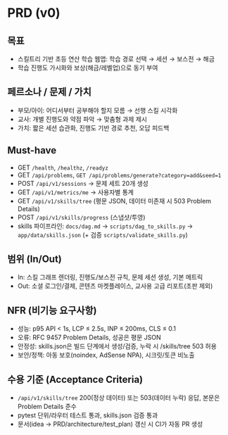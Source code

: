 # PRD (v0)

## 목표
- 스킬트리 기반 초등 연산 학습 웹앱: 학습 경로 선택 → 세션 → 보스전 → 해금
- 학습 진행도 가시화와 보상(해금/레벨업)으로 동기 부여

## 페르소나 / 문제 / 가치
- 부모/아이: 어디서부터 공부해야 할지 모름 → 선행 스킬 시각화
- 교사: 개별 진행도와 약점 파악 → 맞춤형 과제 제시
- 가치: 짧은 세션 습관화, 진행도 기반 경로 추천, 오답 피드백

## Must-have
- GET `/health`, `/healthz`, `/readyz`
- GET `/api/problems`, `GET /api/problems/generate?category=add&seed=1`
- POST `/api/v1/sessions` → 문제 세트 20개 생성
- GET `/api/v1/metrics/me` → 사용자별 통계
- GET `/api/v1/skills/tree` (평문 JSON, 데이터 미존재 시 503 Problem Details)
- POST `/api/v1/skills/progress` (스냅샷/투영)
- skills 파이프라인: `docs/dag.md` → `scripts/dag_to_skills.py` → `app/data/skills.json` (+ 검증 `scripts/validate_skills.py`)

## 범위 (In/Out)
- In: 스킬 그래프 렌더링, 진행도/보스전 규칙, 문제 세션 생성, 기본 메트릭
- Out: 소셜 로그인/결제, 콘텐츠 마켓플레이스, 교사용 고급 리포트(초판 제외)

## NFR (비기능 요구사항)
- 성능: p95 API < 1s, LCP ≤ 2.5s, INP ≤ 200ms, CLS ≤ 0.1
- 오류: RFC 9457 Problem Details, 성공은 평문 JSON
- 안정성: skills.json은 빌드 단계에서 생성/검증, 누락 시 /skills/tree 503 허용
- 보안/정책: 아동 보호(noindex, AdSense NPA), 시크릿/토큰 비노출

## 수용 기준 (Acceptance Criteria)
- `/api/v1/skills/tree` 200(정상 데이터) 또는 503(데이터 누락) 응답, 본문은 Problem Details 준수
- pytest 단위/라우터 테스트 통과, skills.json 검증 통과
- 문서(idea → PRD/architecture/test_plan) 갱신 시 CI가 자동 PR 생성

